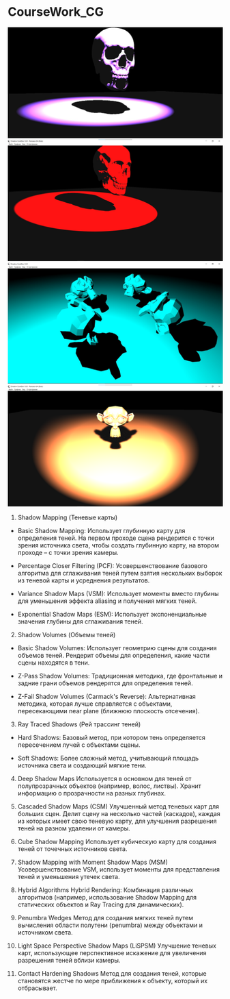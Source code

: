 # CourseWork_CG

![alt text](https://github.com/Mihyich/CourseWork_CG/blob/develop/Presentation/Skull1.jpg)
![alt text](https://github.com/Mihyich/CourseWork_CG/blob/develop/Presentation/Skull2.jfif)
![alt text](https://github.com/Mihyich/CourseWork_CG/blob/develop/Presentation/Monkeys.jfif)
![alt text](https://github.com/Mihyich/CourseWork_CG/blob/develop/Presentation/GoldMonkey.png)

1. Shadow Mapping (Теневые карты)

+ Basic Shadow Mapping: Использует глубинную карту для определения теней. На первом проходе сцена рендерится с точки зрения источника света, чтобы создать глубинную карту, на втором проходе – с точки зрения камеры.
  
+ Percentage Closer Filtering (PCF): Усовершенствование базового алгоритма для сглаживания теней путем взятия нескольких выборок из теневой карты и усреднения результатов.

+ Variance Shadow Maps (VSM): Использует моменты вместо глубины для уменьшения эффекта aliasing и получения мягких теней.

+ Exponential Shadow Maps (ESM): Использует экспоненциальные значения глубины для сглаживания теней.

2. Shadow Volumes (Объемы теней)
   
+ Basic Shadow Volumes: Использует геометрию сцены для создания объемов теней. Рендерит объемы для определения, какие части сцены находятся в тени.

+ Z-Pass Shadow Volumes: Традиционная методика, где фронтальные и задние грани объемов рендерятся для определения теней.

+ Z-Fail Shadow Volumes (Carmack's Reverse): Альтернативная методика, которая лучше справляется с объектами, пересекающими near plane (ближнюю плоскость отсечения).

3. Ray Traced Shadows (Рей трассинг теней)

+ Hard Shadows: Базовый метод, при котором тень определяется пересечением лучей с объектами сцены.

+ Soft Shadows: Более сложный метод, учитывающий площадь источника света и создающий мягкие тени.

4. Deep Shadow Maps
Используется в основном для теней от полупрозрачных объектов (например, волос, листвы). Хранит информацию о прозрачности на разных глубинах.

5. Cascaded Shadow Maps (CSM)
Улучшенный метод теневых карт для больших сцен. Делит сцену на несколько частей (каскадов), каждая из которых имеет свою теневую карту, для улучшения разрешения теней на разном удалении от камеры.

6. Cube Shadow Mapping
Использует кубическую карту для создания теней от точечных источников света.

7. Shadow Mapping with Moment Shadow Maps (MSM)
Усовершенствование VSM, использует моменты для представления теней и уменьшения утечек света.

8. Hybrid Algorithms
Hybrid Rendering: Комбинация различных алгоритмов (например, использование Shadow Mapping для статических объектов и Ray Tracing для динамических).

9. Penumbra Wedges
Метод для создания мягких теней путем вычисления области полутени (penumbra) между объектами и источником света.

10.   Light Space Perspective Shadow Maps (LiSPSM)
Улучшение теневых карт, использующее перспективное искажение для увеличения разрешения теней вблизи камеры.

11.   Contact Hardening Shadows
Метод для создания теней, которые становятся жестче по мере приближения к объекту, который их отбрасывает.
